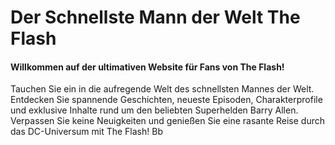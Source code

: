 # Der Schnellste Mann der Welt The Flash

#### Willkommen auf der ultimativen Website für Fans von The Flash! 
Tauchen Sie ein in die aufregende Welt des schnellsten Mannes der Welt. 
Entdecken Sie spannende Geschichten, neueste Episoden, Charakterprofile 
und exklusive Inhalte rund um den beliebten Superhelden Barry Allen. 
Verpassen Sie keine Neuigkeiten und genießen Sie eine rasante Reise 
durch das DC-Universum mit The Flash! Bb